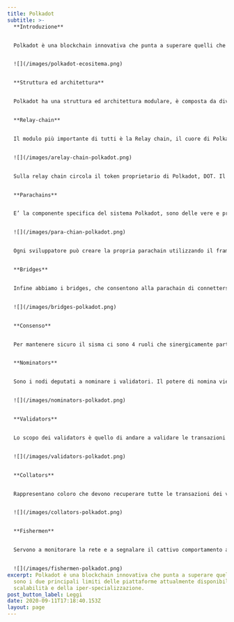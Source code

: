 ```yaml
---
title: Polkadot
subtitle: >-
  **Introduzione**


  Polkadot è una blockchain innovativa che punta a superare quelli che sono i 2 principali limiti delle piattaforme attualmente disponibili, cioé scalabilità e iper-specializzazione. Per superare il limite della scalabilità, Polkadot utilizza la tecnica dello sharding, ovvero divide la blockchain in tanti frammenti che vengono coordinati da una blockchain centrale con il compito di mettere assieme tutti i pezzi e di conseguenza va a smistare la gravosità del compito in diverse parti, aumentando in maniera esponenziale il numero di operazione che può compiere. Per quanto riguarda l’iper-specializzazione, Polkadot consente l’interoperabilità, più blockchain specializzate possano interagire e cooperare per creare un ecosistema estremamente vasto.


  ![](/images/polkadot-ecositema.png)


  **Struttura ed architettura**


  Polkadot ha una struttura ed architettura modulare, è composta da diverse componenti che si ripetono e che lavorano sinergicamente tra loro.


  **Relay-chain**


  Il modulo più importante di tutti è la Relay chain, il cuore di Polkadot: è responsabile della sicurezza condivisa, del consenso e dell’interoperabilità cross-chain della rete.


  ![](/images/arelay-chain-polkadot.png)


  Sulla relay chain circola il token proprietario di Polkadot, DOT. Il token DOT serve innanzitutto per la governance, gli holder del token sono incentivati a votare e/o proporre nuove modifiche per far evolvere l’ecosistema. Questo sistema permette a Polkadot di eseguire l’aggiornamento senza hard fork per integrare nuove funzionalità o correggere bug (es. diluizione della supply x 100). Il sistema quindi può aggiornarsi non appena saranno disponibili tecnologie migliori. Altro compito della relay chain è garantire la sicurezza, questo grazie ad un algoritmo di consenso proprietario (una sorta di proof of stake). Infine l’ultimo compito è quello di coordinare le attività che permettono l’interoperabilità delle diverse chain, che significa sia coordinare le blockchain native di polkadot (parachain) o esterne come quelle di Ethereum.


  **Parachains**


  E’ la componente specifica del sistema Polkadot, sono delle vere e proprie blockchain sviluppate all’interno del sistema polkadot ed ognuna di esse ha il suo token. E’una blockchain a sé stante ed è deputata a fare qualcosa di specifico e particolare.


  ![](/images/para-chian-polkadot.png)


  Ogni sviluppatore può creare la propria parachain utilizzando il framework Substrate ed essa poi si integrerà con le altre e alla blockchain esterne grazie alla relay chain. Per creare nuove parachain occorre vincolare dei Dot con l’operazione denominata Bonding, questo al fine di evitare la creazione di eccessive parachain superflue (l’operazione rende costoso avere una parachain). Una volta che si decide di ritirare una parachain si svincolano i token DOT


  **Bridges**


  Infine abbiamo i bridges, che consentono alla parachain di connettersi e comunicare con reti esterne come Ethereum o Bitcoin e permettono quindi di collegare il mondo Polkadot con le blockchain esterne, anch’esse sono delle blockchain con un token proprio (es Darwinia )


  ![](/images/bridges-polkadot.png)


  **Consenso**


  Per mantenere sicuro il sisma ci sono 4 ruoli che sinergicamente partecipano a questo scopo: Nominator, Validator, Collator e Fishermen


  **Nominators**


  Sono i nodi deputati a nominare i validatori. Il potere di nomina viene acquisito facendo staking del token Dot


  ![](/images/nominators-polkadot.png)


  **Validators**


  Lo scopo dei validators è quello di andare a validare le transazioni ed i blocchi della blockchain. Anche i validatori dovranno essere token holder e dovranno fare staking in misura maggiore dei nominators.


  ![](/images/validators-polkadot.png)


  **Collators**


  Rappresentano coloro che devono recuperare tutte le transazioni dei vari shard, le elaborano e producono delle prove (proofs):queste vengono passate ai validators per la validazione stessa.


  ![](/images/collators-polkadot.png)


  **Fishermen**


  Servono a monitorare la rete e a segnalare il cattivo comportamento ai validatori: la penitenza per il comportamento scorretto può arrivare anche allo slashing, cioé alla perdita dei DOT che vengono vincolati al noto affinchè questo possa compiere il suo dovere. Questo ruolo può essere svolto sia dai full node delle parachain che dai collators


  ![](/images/fishermen-polkadot.png)
excerpt: Polkadot è una blockchain innovativa che punta a superare quelli che
  sono i due principali limiti delle piattaforme attualmente disponibili, quindi
  scalabilità e della iper-specializzazione.
post_button_label: Leggi
date: 2020-09-11T17:18:40.153Z
layout: page
---
```

